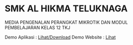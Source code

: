 # SMK AL HIKMA TELUKNAGA
MEDIA PENGENALAN PERANGKAT MIKROTIK DAN MODUL PEMBELAJARAN KELAS 12 TKJ

Demo Aplikasi : [Lihat/Download](https://drive.google.com/file/d/1hfabrocXdkeCRo7r-PulDopfUhGICye2/view?usp=sharing)
Demo Website : [Lihat](https://riodev04.github.io/uwes/)
